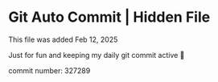 # Git Auto Commit | Hidden File

This file was added Feb 12, 2025

Just for fun and keeping my daily git commit active 🤪

commit number: 327289
